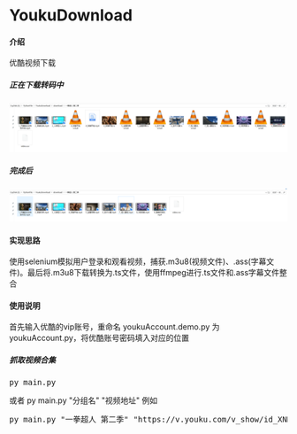# YoukuDownload

#### 介绍
优酷视频下载

##### 正在下载转码中
![下载结果截图](data/res1.png)

##### 完成后
![下载结果截图](data/res2.png)

#### 实现思路
使用selenium模拟用户登录和观看视频，捕获.m3u8(视频文件)、.ass(字幕文件)。最后将.m3u8下载转换为.ts文件，使用ffmpeg进行.ts文件和.ass字幕文件整合

#### 使用说明
首先输入优酷的vip账号，重命名 youkuAccount.demo.py 为 youkuAccount.py，将优酷账号密码填入对应的位置

##### 抓取视频合集
<pre>py main.py</pre>

或者 py main.py "分组名" "视频地址"
例如
<pre>py main.py "一拳超人 第二季" "https://v.youku.com/v_show/id_XNDEyMjM2MTgzNg==.html"</pre>

